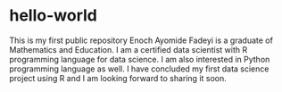 # hello-world
This is my first public repository
Enoch Ayomide Fadeyi is a graduate of Mathematics and Education.
I am a certified data scientist with R programming language for data science. 
I am also interested in Python programming language as well. 
I have concluded my first data science project using R and I am looking forward to sharing it soon.
